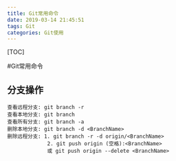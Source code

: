 ```yaml
---
title: Git常用命令
date: 2019-03-14 21:45:51
tags: Git
categories: Git使用
---
```

[TOC]

#Git常用命令
<!--More-->
## 分支操作
```
查看远程分支: git branch -r
查看本地分支: git branch
查看所有分支: git branch -a
删除本地分支: git branch -d <BranchName>
删除远程分支: 1. git branch -r -d origin/<BranchName>
             2. git push origin (空格):<BranchName>
             或 git push origin --delete <BranchName>
```
